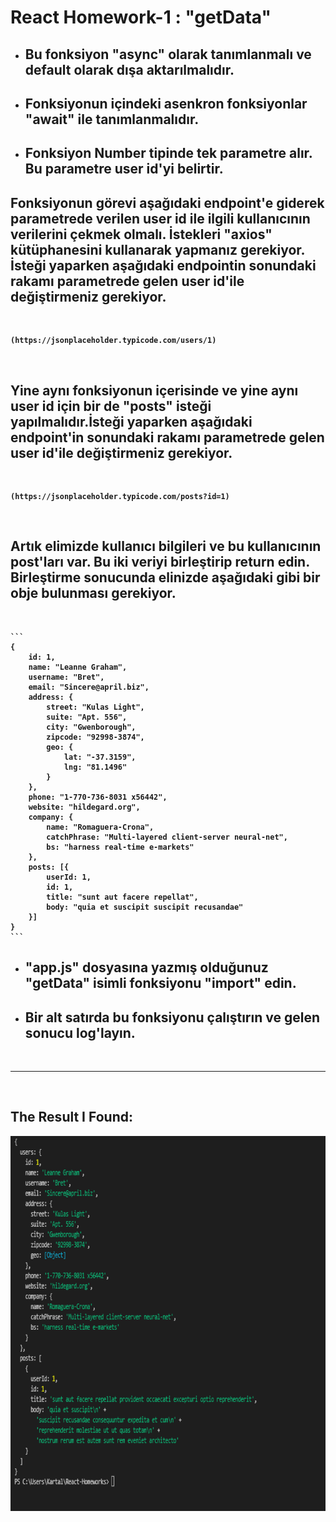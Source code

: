 # <strong> React Homework-1 : "getData"

* ## Bu fonksiyon **"async"** olarak tanımlanmalı ve default olarak dışa aktarılmalıdır. 

* ## Fonksiyonun içindeki asenkron fonksiyonlar **"await"** ile tanımlanmalıdır.
* ##  Fonksiyon **Number** tipinde tek parametre alır. Bu parametre **user id**'yi belirtir.

##  Fonksiyonun görevi aşağıdaki endpoint'e giderek parametrede verilen user id ile ilgili kullanıcının verilerini çekmek olmalı. İstekleri **"axios"** kütüphanesini kullanarak yapmanız gerekiyor. İsteği yaparken aşağıdaki endpointin sonundaki rakamı parametrede gelen user id'ile değiştirmeniz gerekiyor.
<br>

````
(https://jsonplaceholder.typicode.com/users/1)
````
<br>

## Yine aynı fonksiyonun içerisinde ve yine aynı user id için bir de "posts" isteği yapılmalıdır.İsteği yaparken aşağıdaki endpoint'in sonundaki rakamı parametrede gelen user id'ile değiştirmeniz gerekiyor.

<br>

````
(https://jsonplaceholder.typicode.com/posts?id=1)
````
<br>

##  Artık elimizde kullanıcı bilgileri ve bu kullanıcının post'ları var. Bu iki veriyi birleştirip <strong> return </strong> edin. Birleştirme sonucunda elinizde aşağıdaki gibi bir obje bulunması gerekiyor.

<br>

	```
	{
		id: 1,
		name: "Leanne Graham",
		username: "Bret",
		email: "Sincere@april.biz",
		address: {
			street: "Kulas Light",
			suite: "Apt. 556",
			city: "Gwenborough",
			zipcode: "92998-3874",
			geo: {
				lat: "-37.3159",
				lng: "81.1496"
			}
		},
		phone: "1-770-736-8031 x56442",
		website: "hildegard.org",
		company: {
			name: "Romaguera-Crona",
			catchPhrase: "Multi-layered client-server neural-net",
			bs: "harness real-time e-markets"
		},
		posts: [{
			userId: 1,
			id: 1,
			title: "sunt aut facere repellat",
			body: "quia et suscipit suscipit recusandae"
		}]
	}
	```

* ## "app.js" dosyasına yazmış olduğunuz "getData" isimli fonksiyonu "import" edin.

* ## Bir alt satırda bu fonksiyonu çalıştırın ve gelen sonucu log'layın.

<br>
<hr>
<br>

## <STRONG> The Result I Found:
<img src="../HomeWork1/assets/1.png" alt="my work" width="1200" height="600">